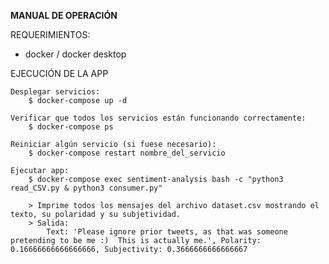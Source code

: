 **MANUAL DE OPERACIÓN**

REQUERIMIENTOS:
- docker / docker desktop


EJECUCIÓN DE LA APP

    Desplegar servicios:
        $ docker-compose up -d

    Verificar que todos los servicios están funcionando correctamente:
        $ docker-compose ps

    Reiniciar algún servicio (si fuese necesario):
        $ docker-compose restart nombre_del_servicio
    
    Ejecutar app:
        $ docker-compose exec sentiment-analysis bash -c "python3 read_CSV.py & python3 consumer.py"

        > Imprime todos los mensajes del archivo dataset.csv mostrando el texto, su polaridad y su subjetividad.
        > Salida:
            Text: 'Please ignore prior tweets, as that was someone pretending to be me :)  This is actually me.', Polarity: 0.16666666666666666, Subjectivity: 0.3666666666666667

